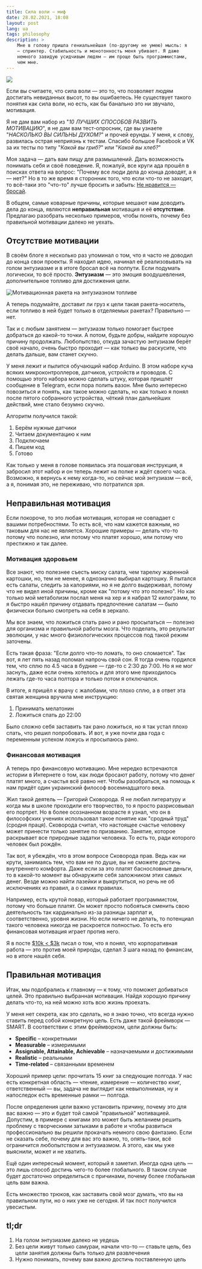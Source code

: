 ```yaml
---
title: Сила воли — миф
date: 28.02.2021, 18:08
layout: post
lang: ua
tags: philosophy
description: >
    Мне в голову пришла гениальнейшая (по-другому не умею) мысль: я
    — спринтер. Стабильность и монотонность меня убивает. Я даже
    немного завидую усидчивым людям — им проще быть программистами,
    чем мне.
---
```


![](/img/posts/017/1.png)

Если вы считаете, что сила воли — это то, что позволяет людям достигать
невиданных высот, то вы ошибаетесь. Не существует такого понятия как сила воли,
но есть, как бы банально это ни звучало, мотивация.

Я не дам вам набор из "*10 ЛУЧШИХ СПОСОБОВ РАЗВИТЬ МОТИВАЦИЮ*", я не дам вам
тест-опросник, где вы узнаете "*НАСКОЛЬКО ВЫ СИЛЬНЫ ДУХОМ?*" и прочей ерунды. У
меня, к слову, развилась острая неприязнь к тестам. Спасибо большое Facebook и
VK за их тесты по типу "*Какой вы гриб?*" или "*Какой вы хлеб?*"

Моя задача — дать вам пищу для размышлений. Дать возможность понимать себя и
своё поведение. Я, пожалуй, все круги ада прошёл в поисках ответа на вопрос:
"Почему все люди дела до конца доводят, а я — нет?" Но в то же время я
сторонник того, что если что-то не заходит, то всё-таки это "что-то" лучше
бросить и забыть: [Не нравится — бросай](/ne-nravitsya-brosay).

В общем, самые коварные причины, которые мешают нам доводить дела до конца,
являются **неправильная** мотивация и её **отсутствие**. Предлагаю разобрать
несколько примеров, чтобы понять, почему без правильной мотивации далеко не
уехать.

## Отсутствие мотивации

В своём блоге я несколько раз упоминал о том, что я часто не доводил до конца
свои проекты. Я находил идею, начинал её реализовывать на голом энтузиазме и в
итоге бросал всё на полпути. Если подумать логически, то всё просто.
**Энтузиазм** — это эмоция воодушевления, дополнительное топливо для достижения
цели.

![](/img/posts/017/2.png "Мотивационная ракета на энтузиазном топливе")

А теперь подумайте, доставит ли груз к цели такая ракета-носитель, если топливо
в ней будет только в отделяемых ракетах? Правильно — нет.

Так и с любым занятием — энтузиазм только помогает быстрее добраться до
какой-то точки. А потом, будьте добры, найдите хорошую причину продолжать.
Любопытство, откуда зачастую энтузиазм берёт своё начало, очень быстро проходит
— как только вы раскусите, что делать дальше, вам станет скучно.

У меня лежит и пылится обучающий набор Arduino. В этом наборе куча всяких
микроконтроллеров, датчиков, устройств и проводов. С помощью этого набора можно
сделать штуку, которая пришлёт сообщение в Telegram, если пора полить вазон.
Мне было интересно повозиться и понять, как такое можно сделать, но как только
я понял после пятого собранного устройства, чёткий план дальнейших действий,
мне стало безумно скучно.

Алгоритм получился такой:
1. Берём нужные датчики
2. Читаем документацию к ним
3. Подключаем
4. Пишем код
5. Готово

Как только у меня в голове появилась эта пошаговая инструкция, я забросил этот
набор и он теперь лежит на полке и ждёт своего часа. Возможно, я вернусь к нему
когда-то, но сейчас мой энтузиазм — всё, а я, понимая это, не переживаю, что
потратился зря.

## Неправильная мотивация

Если покороче, то это любая мотивация, которая не совпадает с вашими
потребностями. То есть всё, что нам кажется важным, но таковым для нас не
является. Хорошие примеры — делать что-то потому что полезно, или потому что
платят хорошо, или потому что престижно и так далее.

### Мотивация здоровьем

Все знают, что полезнее съесть миску салата, чем тарелку жаренной картошки, но,
тем не менее, я однозначно выбирал картошку. Я пытался есть салаты, следить за
калориями, но я не долго выдерживал, потому что не видел иной причины, кроме
как "потому что это полезно". Но как только мой метаболизм послал меня на хер и
я набрал 12 килограмм, то я быстро нашёл причину отдавать предпочтение салатам
— было физически больно смотреть на себя в зеркало.

Мы все знаем, что ложиться спать рано и рано просыпаться — полезно для
организма и правильной работы мозга. Что поделать, это результат эволюции, у
нас много физиологических процессов под такой режим заточены.

Есть такая фраза: "Если долго что-то ломать, то оно сломается". Так вот, я лет
пять назад поломал напрочь свой сон. Я тогда очень гордился тем, что сплю по
4.5 часа в будние — где-то с 2:30 до 7:00. Но я не мог заснуть, даже если очень
хотелось и для этого мне приходилось лежать где-то часа полтора и только потом
я отключался.

В итоге, я пришёл к врачу с жалобами, что плохо сплю, а в ответ эта святая
женщина вручила мне инструкцию:
1. Принимать мелатонин
2. Ложиться спать до 22:00

Было сложно себя заставить так рано ложиться, но я так устал плохо спать, что
решил попробовать. И вот, я уже почти два года с переменным успехом ложусь и
просыпаюсь рано.

### Финансовая мотивация

А теперь про финансовую мотивацию. Мне нередко встречаются истории в Интернете
о том, как люди бросают работу, потому что денег платят много, а счастья всё
равно нет. Чтобы разобраться, на помощь к нам придёт один украинский философ
восемнадцатого века.

Жил такой деятель — Григорий Сковорода. Я не любил литературу и когда мы в
школе проходили его творчество, то я просто разрисовывал его портрет. Но в
более осознанном возрасте я узнал, что он в философских учениях использовал
такое понятие как "сродный труд" (сродня праця). Сковорода считал, что
настоящее счастье человеку может принести только занятие по призванию. Занятие,
которое раскрывает все природные задатки человека. То есть то, ради которого
человек был рождён.

Так вот, я убеждён, что в этом вопросе Сковорода прав. Ведь как ни крути,
занимаясь тем, что вам не по душе, вы не сможете достичь внутреннего комфорта.
Даже если за это платят баснословные деньги, то в какой-то момент вы обнаружите
себя заложником этих самых денег. Везде можно найти лазейки и выкрутиться, но
речь не об исключениях из правил, а о самих правилах.

Например, есть крутой повар, который работает программистом, потому что больше
платят. Он может просто побояться сменить свою деятельность так кардинально
из-за разницы зарплат и, соответственно, уровня жизни. Но если ничего не
делать, то потенциал такого человека никогда не раскроется полностью. То есть
его финансовая мотивация играет против него.

Я в посте [$10k < $3k](/10k-less-than-3k) писал о том, что я понял, что
корпоративная работа — это против моей природы, сделал 3 шага назад по
финансам, но в итоге нашёл себя.

## Правильная мотивация

Итак, мы подобрались к главному — к тому, что поможет добиваться целей. Это
правильно выбранная мотивация. Найдя хорошую причину делать что-то, на ней
можно хоть всю жизнь проехать.

У меня нет секрета, как это сделать, но я знаю точно, что всегда нужно ставить
перед собой конкретную цель. Есть даже такой фреймворк — SMART. В соответствии
с этим фреймворком, цели должны быть:
* **Specific** – конкретными
* **Measurable** – измеримыми
* **Assignable, Attainable, Achievable** – назначаемыми и достижимыми
* **Realistic** – реальными
* **Time-related** – связанными временем

Хороший пример цели: прочитать 15 книг за следующие полгода. У нас есть
конкретная область — чтение, измерение — количество книг, ответственный — вы,
задача не выглядит как невыполнимая, ну и напоследок есть временные рамки —
полгода.

После определения цели важно установить причину, почему это для вас важно — это
и будет той самой "правильной" мотивацией. Допустим, в примере с книгами это
может быть желанием решить проблему с творческими затыками в работе и чтобы
развиться профессионально вы решили прокачать немного свою фантазию. Если не
сказать себе, почему для вас это важно, то, опять-таки, всё ограничится
любопытством и энтузиазмом. А этого, как мы уже выяснили, может и не хватить.

Ещё один интересный момент, который я заметил. Иногда одна цель — это лишь
способ достичь чего-то более глобального. В таком случае будет достаточно
определиться с причинами, почему более глобальная цель вам важна.

Есть множество трюков, как заставить свой мозг думать, что вы на правильном
пути, но о них уже не сегодня. И так пост получился увесистым.

## tl;dr

1. На голом энтузиазме далеко не уедешь
2. Без цели живут только самураи, начали что-то — ставьте цель, без цели
занятия должны быть только для развлечения
3. Нужно понимать, почему вам важно достичь поставленную цель
